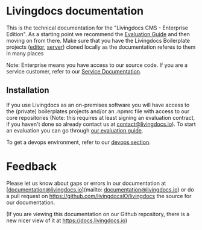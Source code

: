 # Livingdocs documentation

This is the technical documentation for the "Livingdocs CMS - Enterprise Edition". As a starting point we recommend the [Evaluation Guide](guides/getting_started.md) and then moving on from there.
Make sure that you have the Livingdocs Boilerplate projects ([editor](https://github.com/livingdocsIO/livingdocs-editor-boilerplate), [server](https://github.com/livingdocsIO/livingdocs-server-boilerplate)) cloned locally as the documentation referes to them in many places

Note: Enterprise means you have access to our source code. If you are a service customer, refer to our [Service Documentation](https://developers.livingdocs.io).

## Installation

If you use Livingdocs as an on-premises software you will have access to the (private) boilerplates projects and/or an .npmrc file with access to our core repositories (Note: this requires at least signing an evaluation contract, if you haven't done so already contact us at contact@livingdocs.io).
To start an evaluation you can go through [our evaluation guide](guides/getting_started.md).

To get a devops environment, refer to our [devops section](devops/self-hosting.md).

# Feedback
Please let us know about gaps or errors in our documentation at [documentation@livingdocs.io](mailto: documentation@livingdocs.io) or do a pull request on https://github.com/livingdocsIO/livingdocs the source for our documentation.

(If you are viewing this documentation on our Github repository, there is a new nicer view of it at https://docs.livingdocs.io)
